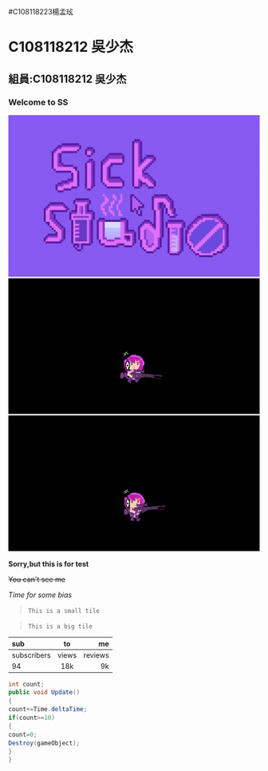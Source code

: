 #C108118223楊孟玹






# C108118212 吳少杰
## 組員:C108118212 吳少杰
### Welcome to SS
![welcometoss](https://github.com/dvlpsk/System-leek/blob/main/159313.jpg)
![welcometoss](https://github.com/dvlpsk/System-leek/blob/main/20210928155128.gif)
![welcometoss](https://github.com/dvlpsk/System-leek/blob/main/20210928155531.gif)

**Sorry,but this is for test**

~~You can't see me~~

*Time for some bias*

>`This is a small tile`


>```This is a big tile```



|sub|to|me|
|:--------|:--------:|--------:|
|subscribers|views|reviews|
|94|18k|9k|

```csharp
int count;
public void Update()
{
count+=Time.deltaTime;
if(count>=10)
{
count=0;
Destroy(gameObject);
}
}
```
